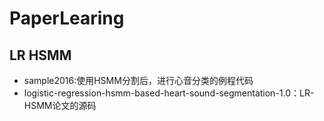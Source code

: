 # PaperLearing
## LR HSMM
- sample2016:使用HSMM分割后，进行心音分类的例程代码
- logistic-regression-hsmm-based-heart-sound-segmentation-1.0：LR-HSMM论文的源码

